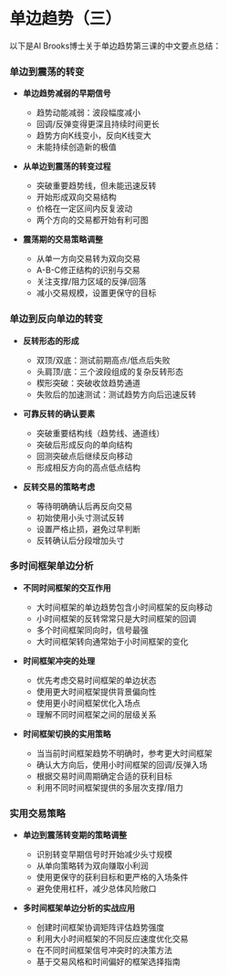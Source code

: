 # 单边趋势（三）

以下是Al Brooks博士关于单边趋势第三课的中文要点总结：

### 单边到震荡的转变
- **单边趋势减弱的早期信号**
  - 趋势动能减弱：波段幅度减小
  - 回调/反弹变得更深且持续时间更长
  - 趋势方向K线变小，反向K线变大
  - 未能持续创造新的极值

- **从单边到震荡的转变过程**
  - 突破重要趋势线，但未能迅速反转
  - 开始形成双向交易结构
  - 价格在一定区间内反复波动
  - 两个方向的交易都开始有利可图

- **震荡期的交易策略调整**
  - 从单一方向交易转为双向交易
  - A-B-C修正结构的识别与交易
  - 关注支撑/阻力区域的反弹/回落
  - 减小交易规模，设置更保守的目标

### 单边到反向单边的转变
- **反转形态的形成**
  - 双顶/双底：测试前期高点/低点后失败
  - 头肩顶/底：三个波段组成的复杂反转形态
  - 楔形突破：突破收敛趋势通道
  - 失败后的加速测试：测试趋势方向后迅速反转

- **可靠反转的确认要素**
  - 突破重要结构线（趋势线、通道线）
  - 突破后形成反向的单向结构
  - 回测突破点后继续反向移动
  - 形成相反方向的高点低点结构

- **反转交易的策略考虑**
  - 等待明确确认后再反向交易
  - 初始使用小头寸测试反转
  - 设置严格止损，避免过早判断
  - 反转确认后分段增加头寸

### 多时间框架单边分析
- **不同时间框架的交互作用**
  - 大时间框架的单边趋势包含小时间框架的反向移动
  - 小时间框架的反转常常只是大时间框架的回调
  - 多个时间框架同向时，信号最强
  - 大时间框架转向通常始于小时间框架的变化

- **时间框架冲突的处理**
  - 优先考虑交易时间框架的单边状态
  - 使用更大时间框架提供背景偏向性
  - 使用更小时间框架优化入场点
  - 理解不同时间框架之间的层级关系

- **时间框架切换的实用策略**
  - 当当前时间框架趋势不明确时，参考更大时间框架
  - 确认大方向后，使用小时间框架的回调/反弹入场
  - 根据交易时间周期确定合适的获利目标
  - 利用不同时间框架提供的多层次支撑/阻力

### 实用交易策略
- **单边到震荡转变期的策略调整**
  - 识别转变早期信号时开始减少头寸规模
  - 从单向策略转为双向赚取小利润
  - 使用更保守的获利目标和更严格的入场条件
  - 避免使用杠杆，减少总体风险敞口

- **多时间框架单边分析的实战应用**
  - 创建时间框架协调矩阵评估趋势强度
  - 利用大小时间框架的不同反应速度优化交易
  - 在不同时间框架信号冲突时的决策方法
  - 基于交易风格和时间偏好的框架选择指南 
